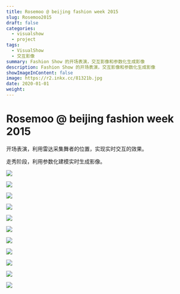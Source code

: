 ```yaml
---
title: Rosemoo @ beijing fashion week 2015
slug: Rosemoo2015
draft: false
categories:
  - visualshow
  - project
tags:
  - VisualShow
  - 交互影像
summary: Fashion Show 的开场表演，交互影像和参数化生成影像
description: Fashion Show 的开场表演，交互影像和参数化生成影像
showImageInContent: false
image: https://r2.inkx.cc/81321b.jpg
date: 2020-01-01
weight:
---
```

# Rosemoo @ beijing fashion week 2015

 

开场表演，利用雷达采集舞者的位置，实现实时交互的效果。

走秀阶段，利用参数化建模实时生成影像。


![](https://r2.inkx.cc/81321b.jpg)

![](https://r2.inkx.cc/7b3c02.jpg)

![](https://r2.inkx.cc/d54be4.jpg)

![](https://r2.inkx.cc/b1f82f.jpg)

![](https://r2.inkx.cc/7c8f4b.jpg)

![](https://r2.inkx.cc/b2b048.jpg)

![](https://r2.inkx.cc/e2a0d5.jpg)

![](https://r2.inkx.cc/c8486c.jpg)

![](https://r2.inkx.cc/2e98ca.jpg)

![](https://r2.inkx.cc/e94c53.jpg)

![](https://r2.inkx.cc/fa6b14.jpg)

